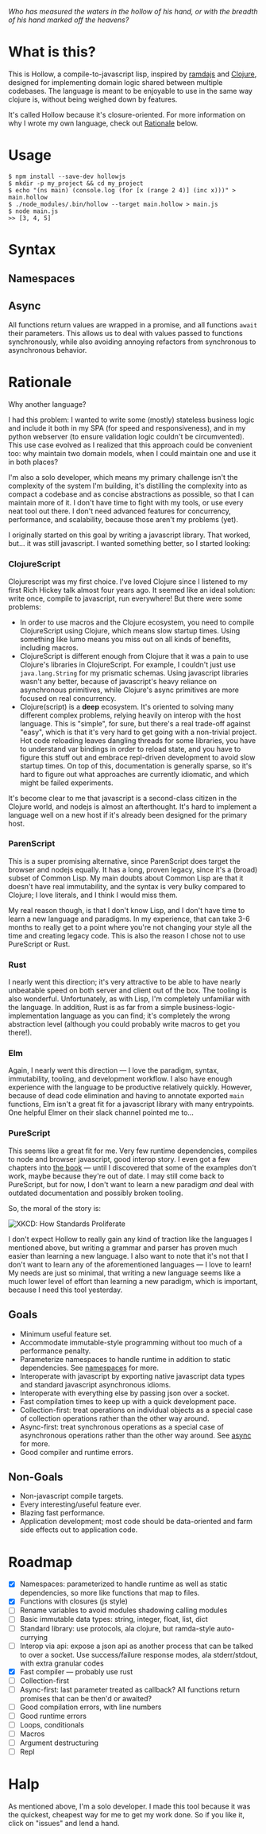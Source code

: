 _Who has measured the waters in the hollow of his hand, or with the breadth of his hand marked off the heavens?_

# What is this?

This is Hollow, a compile-to-javascript lisp, inspired by [ramdajs](https://ramdajs.com/) and [Clojure](https://clojure.org/), designed for implementing domain logic shared between multiple codebases. The language is meant to be enjoyable to use in the same way clojure is, without being weighed down by features.

It's called Hollow because it's closure-oriented. For more information on why I wrote my own language, check out [Rationale](#rationale) below.

# Usage

```
$ npm install --save-dev hollowjs
$ mkdir -p my_project && cd my_project
$ echo "(ns main) (console.log (for [x (range 2 4)] (inc x)))" > main.hollow
$ ./node_modules/.bin/hollow --target main.hollow > main.js
$ node main.js
>> [3, 4, 5]
```

# Syntax

## Namespaces

## Async

 All functions return values are wrapped in a promise, and all functions `await` their parameters. This allows us to deal with values passed to functions synchronously, while also avoiding annoying refactors from synchronous to asynchronous behavior.

# Rationale

Why another language?

I had this problem: I wanted to write some (mostly) stateless business logic and include it both in my SPA (for speed and responsiveness), and in my python webserver (to ensure validation logic couldn't be circumvented). This use case evolved as I realized that this approach could be convenient too: why maintain two domain models, when I could maintain one and use it in both places?

I'm also a solo developer, which means my primary challenge isn't the complexity of the system I'm building, it's distilling the complexity into as compact a codebase and as concise abstractions as possible, so that I can maintain more of it. I don't have time to fight with my tools, or use every neat tool out there. I don't need advanced features for concurrency, performance, and scalability, because those aren't my problems (yet).

I originally started on this goal by writing a javascript library. That worked, but... it was still javascript. I wanted something better, so I started looking:

### ClojureScript

Clojurescript was my first choice. I've loved Clojure since I listened to my first Rich Hickey talk almost four years ago. It seemed like an ideal solution: write once, compile to javascript, run everywhere! But there were some problems:

- In order to use macros and the Clojure ecosystem, you need to compile ClojureScript using Clojure, which means slow startup times. Using something like lumo means you miss out on all kinds of benefits, including macros.
- ClojureScript is different enough from Clojure that it was a pain to use Clojure's libraries in ClojureScript. For example, I couldn't just use `java.lang.String` for my prismatic schemas. Using javascript libraries wasn't any better, because of javascript's heavy reliance on asynchronous primitives, while Clojure's async primitives are more focused on real concurrency.
- Clojure(script) is a **deep** ecosystem. It's oriented to solving many different complex problems, relying heavily on interop with the host language. This is "simple", for sure, but there's a real trade-off against "easy", which is that it's very hard to get going with a non-trivial project. Hot code reloading leaves dangling threads for some libraries, you have to understand var bindings in order to reload state, and you have to figure this stuff out and embrace repl-driven development to avoid slow startup times. On top of this, documentation is generally sparse, so it's hard to figure out what approaches are currently idiomatic, and which might be failed experiments.

It's become clear to me that javascript is a second-class citizen in the Clojure world, and nodejs is almost an afterthought. It's hard to implement a language well on a new host if it's already been designed for the primary host. 

### ParenScript

This is a super promising alternative, since ParenScript does target the browser and nodejs equally. It has a long, proven legacy, since it's a (broad) subset of Common Lisp. My main doubts about Common Lisp are that it doesn't have real immutability, and the syntax is very bulky compared to Clojure; I love literals, and I think I would miss them. 

My real reason though, is that I don't know Lisp, and I don't have time to learn a new language and paradigms. In my experience, that can take 3-6 months to really get to a point where you're not changing your style all the time and creating legacy code. This is also the reason I chose not to use PureScript or Rust.

### Rust

I nearly went this direction; it's very attractive to be able to have nearly unbeatable speed on both server and client out of the box. The tooling is also wonderful. Unfortunately, as with Lisp, I'm completely unfamiliar with the language. In addition, Rust is as far from a simple business-logic-implementation language as you can find; it's completely the wrong abstraction level (although you could probably write macros to get you there!).

### Elm

Again, I nearly went this direction — I love the paradigm, syntax, immutability, tooling, and development workflow. I also have enough experience with the language to be productive relatively quickly. However, because of dead code elimination and having to annotate exported `main` functions, Elm isn't a great fit for a javascript library with many entrypoints. One helpful Elmer on their slack channel pointed me to...

### PureScript

This seems like a great fit for me. Very few runtime dependencies, compiles to node and browser javascript, good interop story. I even got a few chapters into [the book](https://leanpub.com/purescript/read) — until I discovered that some of the examples don't work, maybe because they're out of date. I may still come back to PureScript, but for now, I don't want to learn a new paradigm _and_ deal with outdated documentation and possibly broken tooling.

So, the moral of the story is:

![XKCD: How Standards Proliferate](https://imgs.xkcd.com/comics/standards.png)

I don't expect Hollow to really gain any kind of traction like the languages I mentioned above, but writing a grammar and parser has proven much easier than learning a new language. I also want to note that it's not that I don't want to learn any of the aforementioned languages — I love to learn! My needs are just so minimal, that writing a new language seems like a much lower level of effort than learning a new paradigm, which is important, because I need this tool yesterday.

## Goals

- Minimum useful feature set.
- Accommodate immutable-style programming without too much of a performance penalty.
- Parameterize namespaces to handle runtime in addition to static dependencies. See [namespaces](#namespaces) for more.
- Interoperate with javascript by exporting native javascript data types and standard javascript asynchronous idioms.
- Interoperate with everything else by passing json over a socket.
- Fast compilation times to keep up with a quick development pace.
- Collection-first: treat operations on individual objects as a special case of collection operations rather than the other way around.
-  Async-first: treat synchronous operations as a special case of asynchronous operations rather than the other way around. See [async](#async) for more.
-  Good compiler and runtime errors.

## Non-Goals

- Non-javascript compile targets.
- Every interesting/useful feature ever.
- Blazing fast performance.
- Application development; most code should be data-oriented and farm side effects out to application code.

# Roadmap

- [x] Namespaces: parameterized to handle runtime as well as static dependencies, so more like functions that map to files.
- [x] Functions with closures (js style)
- [ ] Rename variables to avoid modules shadowing calling modules
- [ ] Basic immutable data types: string, integer, float, list, dict
- [ ] Standard library: use protocols, ala clojure, but ramda-style auto-currying
- [ ] Interop via api: expose a json api as another process that can be talked to over a socket. Use success/failure response modes, ala stderr/stdout, with extra granular codes
- [x] Fast compiler — probably use rust
- [ ] Collection-first
- [ ] Async-first: last parameter treated as callback? All functions return promises that can be then'd or awaited?
- [ ] Good compilation errors, with line numbers
- [ ] Good runtime errors
- [ ] Loops, conditionals
- [ ] Macros
- [ ] Argument destructuring
- [ ] Repl

# Halp

As mentioned above, I'm a solo developer. I made this tool because it was the quickest, cheapest way for me to get my work done. So if you like it, click on "issues" and lend a hand.
